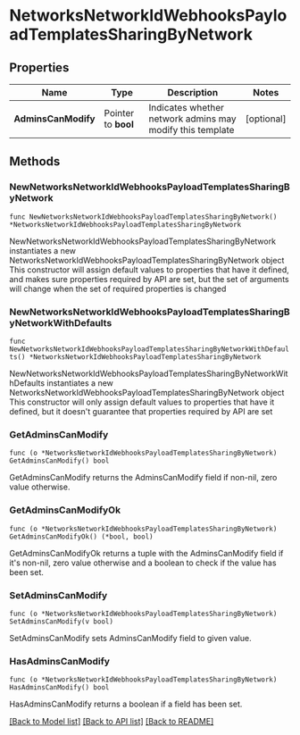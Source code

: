 # NetworksNetworkIdWebhooksPayloadTemplatesSharingByNetwork

## Properties

Name | Type | Description | Notes
------------ | ------------- | ------------- | -------------
**AdminsCanModify** | Pointer to **bool** | Indicates whether network admins may modify this template | [optional] 

## Methods

### NewNetworksNetworkIdWebhooksPayloadTemplatesSharingByNetwork

`func NewNetworksNetworkIdWebhooksPayloadTemplatesSharingByNetwork() *NetworksNetworkIdWebhooksPayloadTemplatesSharingByNetwork`

NewNetworksNetworkIdWebhooksPayloadTemplatesSharingByNetwork instantiates a new NetworksNetworkIdWebhooksPayloadTemplatesSharingByNetwork object
This constructor will assign default values to properties that have it defined,
and makes sure properties required by API are set, but the set of arguments
will change when the set of required properties is changed

### NewNetworksNetworkIdWebhooksPayloadTemplatesSharingByNetworkWithDefaults

`func NewNetworksNetworkIdWebhooksPayloadTemplatesSharingByNetworkWithDefaults() *NetworksNetworkIdWebhooksPayloadTemplatesSharingByNetwork`

NewNetworksNetworkIdWebhooksPayloadTemplatesSharingByNetworkWithDefaults instantiates a new NetworksNetworkIdWebhooksPayloadTemplatesSharingByNetwork object
This constructor will only assign default values to properties that have it defined,
but it doesn't guarantee that properties required by API are set

### GetAdminsCanModify

`func (o *NetworksNetworkIdWebhooksPayloadTemplatesSharingByNetwork) GetAdminsCanModify() bool`

GetAdminsCanModify returns the AdminsCanModify field if non-nil, zero value otherwise.

### GetAdminsCanModifyOk

`func (o *NetworksNetworkIdWebhooksPayloadTemplatesSharingByNetwork) GetAdminsCanModifyOk() (*bool, bool)`

GetAdminsCanModifyOk returns a tuple with the AdminsCanModify field if it's non-nil, zero value otherwise
and a boolean to check if the value has been set.

### SetAdminsCanModify

`func (o *NetworksNetworkIdWebhooksPayloadTemplatesSharingByNetwork) SetAdminsCanModify(v bool)`

SetAdminsCanModify sets AdminsCanModify field to given value.

### HasAdminsCanModify

`func (o *NetworksNetworkIdWebhooksPayloadTemplatesSharingByNetwork) HasAdminsCanModify() bool`

HasAdminsCanModify returns a boolean if a field has been set.


[[Back to Model list]](../README.md#documentation-for-models) [[Back to API list]](../README.md#documentation-for-api-endpoints) [[Back to README]](../README.md)


